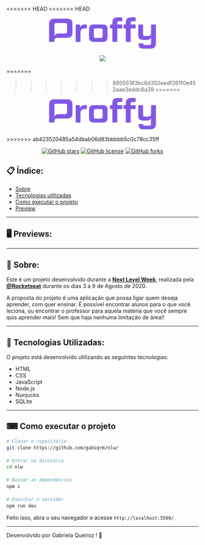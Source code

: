 <<<<<<< HEAD
<<<<<<< HEAD
<p align="center">
   <img src="./.github/logo.png" alt="Proffy" width="280"/>
</p>
<p align="center">
  <img src="https://ik.imagekit.io/gabiqrm/nlw.svg" width="150" >
</p>
=======

>>>>>>> 88055183bc6d350eedf261f0e452aae3eddc6a39
=======
<p align="center">
   <img src="./.github/logo.png" alt="Proffy" width="280"/>
</p>
>>>>>>> ab423520485a54dbab06d83bbbbb5c0c78cc35ff

<div align="center">

[![GitHub stars](https://img.shields.io/github/stars/gabiqrm/nlw)](https://github.com/gabiqrm/nlw)<space> <space>[![GitHub license](https://img.shields.io/github/license/gabiqrm/nlw)](https://github.com/gabiqrm/nlw/blob/master/LICENSE)<space> <space>[![GitHub forks](https://img.shields.io/github/forks/gabiqrm/nlw)](https://github.com/gabiqrm/nlw/)

</div>

## 📋 Índice:

- [Sobre](#-Sobre)
- [Tecnologias utilizadas](#-Tecnologias-utilizadas)
- [Como executar o projeto](#-Como-executar-o-projeto)
- [Preview](#-Preview)

---

## 🖥 Previews:



---

## 📖 Sobre:

Este é um projeto desenvolvido durante a **[Next Level Week](https://nextlevelweek.com/)**, realizada pela **[@Rocketseat](https://github.com/Rocketseat)** durante os dias 3 a 9 de Agosto de 2020.

A proposta do projeto é uma aplicação que possa ligar quem deseja aprender, com quer ensinar. É possível encontrar alunos para o que você leciona, ou encontrar o professor para aquela matéria que você sempre quis aprender mais! Sem que haja nenhuma limitação de área!! 

--- 

## 🚀 Tecnologias Utilizadas:

O projeto está desenvolvido utilizando as seguintes tecnologias:

- HTML
- CSS
- JavaScript
- Node.js 
- Nunjucks 
- SQLite 

--- 

## ⌨ Como executar o projeto

```bash
# Clonar o repositório
git clone https://github.com/gabiqrm/nlw/

# Entrar no diretório
cd nlw

# Baixar as dependências
npm i

# Executar o servidor
npm run dev
```

Feito isso, abra o seu navegador e acesse `http://localhost:5500/`

---


Desenvolvido por Gabriela Queiroz ! 💜
